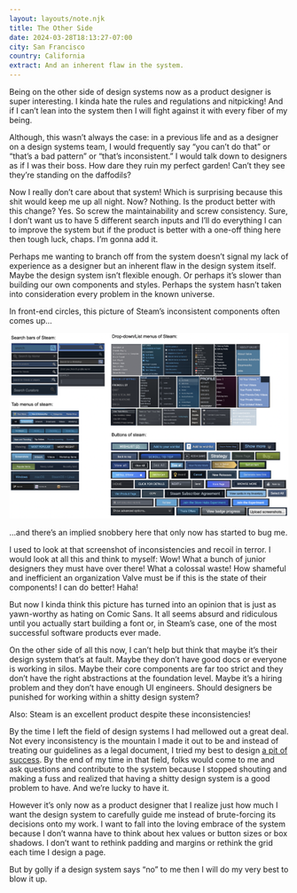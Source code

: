 ```yaml
---
layout: layouts/note.njk
title: The Other Side
date: 2024-03-28T18:13:27-07:00
city: San Francisco
country: California
extract: And an inherent flaw in the system.
---
```


Being on the other side of design systems now as a product designer is super interesting. I kinda hate the rules and regulations and nitpicking! And if I can’t lean into the system then I will fight against it with every fiber of my being.

Although, this wasn’t always the case: in a previous life and as a designer on a design systems team, I would frequently say “you can’t do that” or “that’s a bad pattern” or “that’s inconsistent.” I would talk down to designers as if I was their boss. How dare they ruin my perfect garden! Can’t they see they’re standing on the daffodils?

Now I really don’t care about that system! Which is surprising because this shit would keep me up all night. Now? Nothing. Is the product better with this change? Yes. So screw the maintainability and screw consistency. Sure, I don’t want us to have 5 different search inputs and I’ll do everything I can to improve the system but if the product is better with a one-off thing here then tough luck, chaps. I’m gonna add it.

Perhaps me wanting to branch off from the system doesn’t signal my lack of experience as a designer but an inherent flaw in the design system itself. Maybe the design system isn’t flexible enough. Or perhaps it’s slower than building our own components and styles. Perhaps the system hasn’t taken into consideration every problem in the known universe.

In front-end circles, this picture of Steam’s inconsistent components often comes up...

![A screenshot of Steam’s inconsistent inputs, buttons, and components](/images/steam-design-system.png)

...and there’s an implied snobbery here that only now has started to bug me.

I used to look at that screenshot of inconsistencies and recoil in terror. I would look at all this and think to myself: Wow! What a bunch of junior designers they must have over there! What a colossal waste! How shameful and inefficient an organization Valve must be if this is the state of their components! I can do better! Haha!

But now I kinda think this picture has turned into an opinion that is just as yawn-worthy as hating on Comic Sans. It all seems absurd and ridiculous until you actually start building a font or, in Steam’s case, one of the most successful software products ever made.

On the other side of all this now, I can’t help but think that maybe it’s their design system that’s at fault. Maybe they don’t have good docs or everyone is working in silos. Maybe their core components are far too strict and they don’t have the right abstractions at the foundation level. Maybe it’s a hiring problem and they don’t have enough UI engineers. Should designers be punished for working within a shitty design system?

Also: Steam is an excellent product despite these inconsistencies!

By the time I left the field of design systems I had mellowed out a great deal. Not every inconsistency is the mountain I made it out to be and instead of treating our guidelines as a legal document, I tried my best to design [a pit of success](https://blog.codinghorror.com/falling-into-the-pit-of-success/). By the end of my time in that field, folks would come to me and ask questions and contribute to the system because I stopped shouting and making a fuss and realized that having a shitty design system is a good problem to have. And we’re lucky to have it.

However it’s only now as a product designer that I realize just how much I want the design system to carefully guide me instead of brute-forcing its decisions onto my work. I want to fall into the loving embrace of the system because I don’t wanna have to think about hex values or button sizes or box shadows. I don’t want to rethink padding and margins or rethink the grid each time I design a page.

But by golly if a design system says “no” to me then I will do my very best to blow it up.
